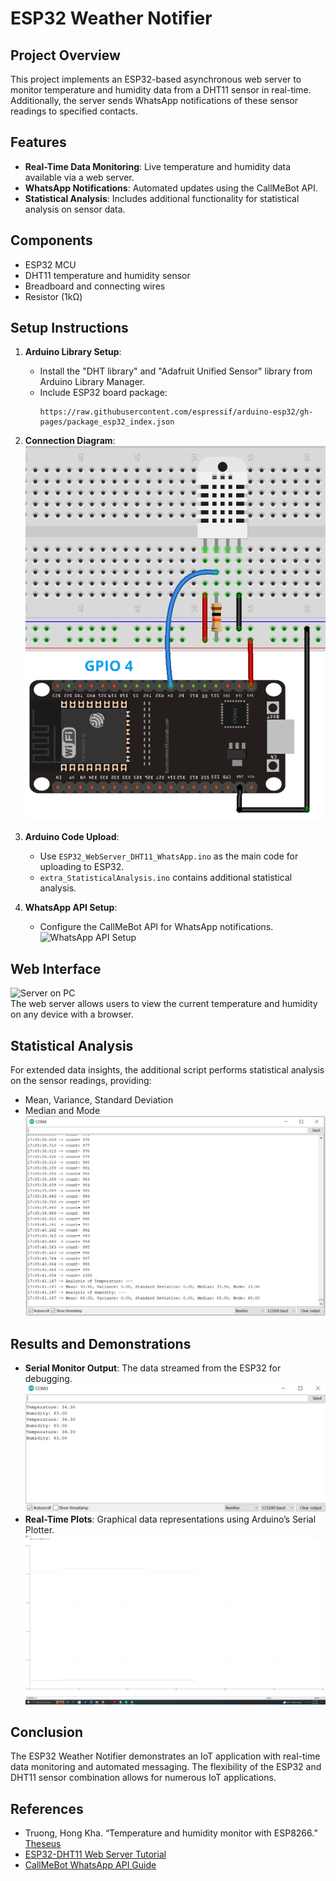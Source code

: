 # ESP32 Weather Notifier

## Project Overview
This project implements an ESP32-based asynchronous web server to monitor temperature and humidity data from a DHT11 sensor in real-time. Additionally, the server sends WhatsApp notifications of these sensor readings to specified contacts.

## Features
- **Real-Time Data Monitoring**: Live temperature and humidity data available via a web server.
- **WhatsApp Notifications**: Automated updates using the CallMeBot API.
- **Statistical Analysis**: Includes additional functionality for statistical analysis on sensor data.

## Components
- ESP32 MCU
- DHT11 temperature and humidity sensor
- Breadboard and connecting wires
- Resistor (1kΩ)

## Setup Instructions
1. **Arduino Library Setup**: 
   - Install the "DHT library" and "Adafruit Unified Sensor" library from Arduino Library Manager.
   - Include ESP32 board package:
     ```
     https://raw.githubusercontent.com/espressif/arduino-esp32/gh-pages/package_esp32_index.json
     ```
2. **Connection Diagram**:
   ![Circuit Diagram](images/ckt_diag.jpeg)

3. **Arduino Code Upload**:
   - Use `ESP32_WebServer_DHT11_WhatsApp.ino` as the main code for uploading to ESP32.
   - `extra_StatisticalAnalysis.ino` contains additional statistical analysis.

4. **WhatsApp API Setup**:
   - Configure the CallMeBot API for WhatsApp notifications.
   ![WhatsApp API Setup](images/whatsapp_api.jpg)

## Web Interface
![Server on PC](images/server-onpc.jpg)  
The web server allows users to view the current temperature and humidity on any device with a browser.

## Statistical Analysis
For extended data insights, the additional script performs statistical analysis on the sensor readings, providing:
- Mean, Variance, Standard Deviation
- Median and Mode
![Statistical Analysis](images/statistics.png)

## Results and Demonstrations
- **Serial Monitor Output**: The data streamed from the ESP32 for debugging.
  ![Serial Monitor](images/serial_monitor.png)
- **Real-Time Plots**: Graphical data representations using Arduino’s Serial Plotter.
  ![Serial Plotter Analysis](images/SerialPlotterAnalysis.png)

## Conclusion
The ESP32 Weather Notifier demonstrates an IoT application with real-time data monitoring and automated messaging. The flexibility of the ESP32 and DHT11 sensor combination allows for numerous IoT applications.

## References
- Truong, Hong Kha. “Temperature and humidity monitor with ESP8266.” [Theseus](https://www.theseus.fi/handle/10024/262546)
- [ESP32-DHT11 Web Server Tutorial](https://randomnerdtutorials.com/esp32-dht11-dht22-temperature-humidity-web-server-arduino-ide/)
- [CallMeBot WhatsApp API Guide](https://randomnerdtutorials.com/esp32-send-messages-whatsapp/)
